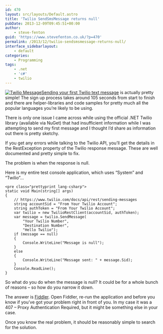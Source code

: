 ```yaml
---
id: 470
layout: src/layouts/Default.astro
title: 'Twilio SendSmsMessage returns null'
pubDate: 2013-12-09T09:45:51+00:00
author:
    - steve-fenton
guid: 'https://www.stevefenton.co.uk/?p=470'
permalink: /2013/12/twilio-sendsmsmessage-returns-null/
interface_sidebarlayout:
    - default
categories:
    - Programming
tags:
    - .net
    - 'c#'
    - twilio
---
```


[![Twilio Message](https://www.stevefenton.co.uk/wp-content/uploads/2015/07/twilio.jpg)Sending your first Twilio text message](https://www.twilio.com/docs/api/rest/sending-messages) is actually pretty simple! The sign up process takes around 105 seconds from start to finish and there are helper-libraries and code samples for pretty much all the popular languages you’re likely to be using.

There is only one issue I came across while using the official .NET Twilio library (available via NuGet) that had insufficient information while I was attempting to send my first message and I thought I’d share as information out there is pretty sketchy.

If you get any errors while talking to the Twilio API, you’ll get the details in the RestException property of the Twilio response message. These are well documented and pretty simple to fix.

The problem is when the response is null.

Here is my entire test console application, which uses “System” and “Twilio”…

```
<pre class="prettyprint lang-csharp">
static void Main(string[] args)
{
    // https://www.twilio.com/docs/api/rest/sending-messages
    string accountSid = "From Your Twilio Account";
    string authToken = "From Your Twilio Account";
    var twilio = new TwilioRestClient(accountSid, authToken);
    var message = twilio.SendMessage(
        "Your Twilio Number",
        "Destination Number",
        "Hello Twilio");
    if (message == null)
    {
        Console.WriteLine("Message is null");
    }
    else
    {
        Console.WriteLine("Message sent: " + message.Sid);
    }
    Console.ReadLine();
}
```

So what do you do when the message is null? It could be for a whole bunch of reasons – so how do you narrow it down.

The answer is [Fiddler](http://fiddler2.com/). Open Fiddler, re-run the application and before you know if you’ve got your problem right in front of you. In my case it was a 407 – Proxy Authentication Required, but it might be something else in your case.

Once you know the real problem, it should be reasonably simple to search for the solution.